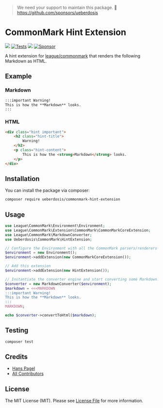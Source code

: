 > We need your support to maintain this package. 💖 https://github.com/sponsors/ueberdosis

# CommonMark Hint Extension

[![](https://img.shields.io/packagist/v/ueberdosis/commonmark-hint-extension.svg)](https://packagist.org/packages/ueberdosis/commonmark-hint-extension)
[![Tests](https://github.com/ueberdosis/commonmark-hint-extension/actions/workflows/test.yml/badge.svg)](https://github.com/ueberdosis/commonmark-hint-extension/actions/workflows/test.yml)
[![](https://img.shields.io/packagist/dt/ueberdosis/commonmark-hint-extension.svg)](https://packagist.org/packages/ueberdosis/commonmark-hint-extension)
[![Sponsor](https://img.shields.io/static/v1?label=Sponsor&message=%E2%9D%A4&logo=GitHub)](https://github.com/sponsors/ueberdosis)

A hint extension for [league/commonmark](https://github.com/thephpleague/commonmark) that renders the following Markdown as HTML.

## Example

### Markdown
```md
:::important Warning!
This is how the **Markdown** looks.
:::
```

### HTML
```html
<div class="hint important">
    <h2 class="hint-title">
        Warning!
    </h2>
    <p class="hint-content">
        This is how the <strong>Markdown</strong> looks.
    </p>
</div>
```

## Installation

You can install the package via composer:

```bash
composer require ueberdosis/commonmark-hint-extension
```

## Usage

```php
use League\CommonMark\Environment\Environment;
use League\CommonMark\Extension\CommonMark\CommonMarkCoreExtension;
use League\CommonMark\MarkdownConverter;
use Ueberdosis\CommonMark\HintExtension;

// Configure the Environment with all the CommonMark parsers/renderers
$environment = new Environment();
$environment->addExtension(new CommonMarkCoreExtension());

// Add this extension
$environment->addExtension(new HintExtension());

// Instantiate the converter engine and start converting some Markdown!
$converter = new MarkdownConverter($environment);
$markdown = <<<MARKDOWN
:::important Warning!
This is how the **Markdown** looks.
:::
MARKDOWN;

echo $converter->convertToHtml($markdown);
```

## Testing

```bash
composer test
```

## Credits

- [Hans Pagel](https://github.com/hanspagel)
- [All Contributors](../../contributors)

## License

The MIT License (MIT). Please see [License File](LICENSE.md) for more information.
